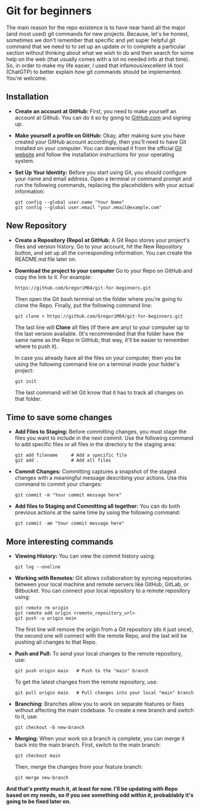 # Git for beginners

The main reason for the repo existence is to have near hand all the major (and most used) git commands for new projects. Because, let's be honest, sometimes we don't remember that specific and yet super helpful git command that we need to to set up an update or to complete a particular section without thinking about what we wish to do and then search for some help on the web (that usually comes with a lot no needed info at that time). So, in order to make my life easier, I used that infamous/excellent IA tool  (ChatGTP) to better explain how git commands should be implemented. You're welcome.

## Installation
 
- **Create an account at GitHub:**
   First, you need to make yourself an account at Github. You can do it so by going to [GitHub.com](https://github.com/) and signing up.

- **Make yourself a profile on GitHub:**
   Okay, after making sure you have created your GitHub account accordingly, then you'll need to have Git installed on your computer. You can download it from the official [Git website](https://git-scm.com/downloads) and follow the installation instructions for your operating system.

- **Set Up Your Identity:**
   Before you start using Git, you should configure your name and email address. Open a terminal or command prompt and run the following commands, replacing the placeholders with your actual information:
   
   ```
   git config --global user.name "Your Name"
   git config --global user.email "your.email@example.com"
   ```
## New Repository

-  **Create a Repository (Repo) at GitHub:**
    A Git Repo stores your project's files and version history. Go to your account, hit the New Repository button, and set up all the corresponding information. You can create the README.md file later on.


-  **Download the project to your computer**
    Go to your Repo on GitHub and copy the link to it. For example:
    ```
    https://github.com/GregoriM04/git-for-beginners.git
    ```
    
    Then open the Git bash terminal on the folder where you're going to clone the Repo. Finally, put the following command line:
    ```
    git clone + https://github.com/GregoriM04/git-for-beginners.git
    ```
    
    The last line will **Clone** all files (if there are any) to your computer up to the last version available. (It's recommended that the folder have the same name as the Repo in GitHub, that way, it'll be easier to remember where to push it).
    
    In case you already have all the files on your computer, then you be using the following command line on a terminal inside your folder's project:
    
    ```
    git init
    ```
    
    The last command will let Git know that it has to track all changes on that folder.

## Time to save some changes

- **Add Files to Staging:**
   Before committing changes, you must stage the files you want to include in the next commit. Use the following command to add specific files or all files in the directory to the staging area:
   
   ```
   git add filename     # Add a specific file
   git add .            # Add all files
   ```

- **Commit Changes:**
   Committing captures a snapshot of the staged changes with a meaningful message describing your actions. Use this command to commit your changes:
   
   ```
   git commit -m "Your commit message here"
   ```

- **Add files to Staging and Committing all together:**
   You can do both previous actions at the same time by using the following command:

    ```
   git commit -am "Your commit message here"
   ```

## More interesting commands

- **Viewing History:**
   You can view the commit history using:
   
   ```
   git log --oneline
   ```

-  **Working with Remotes:**
   Git allows collaboration by syncing repositories between your local machine and remote servers like GitHub, GitLab, or Bitbucket. You can connect your local repository to a remote repository using:

   ```
   git remote rm origin
   git remote add origin <remote_repository_url>
   git push -u origin main
   ```
   
   The first line will remove the origin from a Git repository (do it just once), the second one will connect with the remote Repo, and the last will be pushing all changes to that Repo.

- **Push and Pull:**
   To send your local changes to the remote repository, use:
   
   ```
   git push origin main   # Push to the "main" branch
   ```

   To get the latest changes from the remote repository, use:
   
   ```
   git pull origin main   # Pull changes into your local "main" branch
   ```

- **Branching:**
   Branches allow you to work on separate features or fixes without affecting the main codebase. To create a new branch and switch to it, use:
   
   ```
   git checkout -b new-branch
   ```

- **Merging:**
    When your work on a branch is complete, you can merge it back into the main branch. First, switch to the main branch:
    
    ```
    git checkout main
    ```
    
    Then, merge the changes from your feature branch:
    
    ```
    git merge new-branch
    ```

**And that's pretty much it, at least for now. I'll be updating with Repo based on my needs, so if you see something odd within it,  probablably it's going to be fixed later on.**